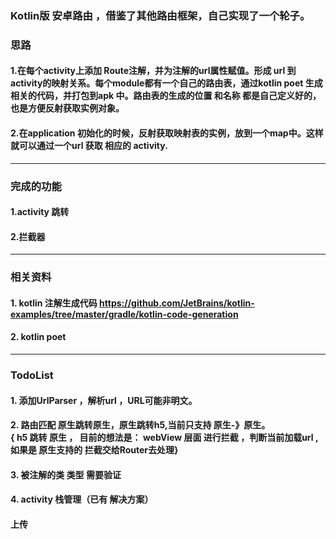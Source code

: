 ### Kotlin版 安卓路由 ，借鉴了其他路由框架，自己实现了一个轮子。
### 思路
#### 1.在每个activity上添加 Route注解，并为注解的url属性赋值。形成 url 到 activity的映射关系。每个module都有一个自己的路由表，通过kotlin poet 生成相关的代码，并打包到apk 中。路由表的生成的位置 和名称 都是自己定义好的，也是方便反射获取实例对象。
#### 2.在application 初始化的时候，反射获取映射表的实例，放到一个map中。这样就可以通过一个url 获取 相应的 activity.

---
### 完成的功能
#### 1.activity 跳转
#### 2.拦截器
---
### 相关资料
#### 1. kotlin 注解生成代码 https://github.com/JetBrains/kotlin-examples/tree/master/gradle/kotlin-code-generation
#### 2. kotlin poet
---

### TodoList
#### 1. 添加UrlParser ，解析url ，URL可能非明文。
#### 2. 路由匹配  原生跳转原生，原生跳转h5,当前只支持 原生-》原生。</br>{  h5 跳转 原生 ， 目前的想法是： webView 层面 进行拦截 ，判断当前加载url , 如果是 原生支持的 拦截交给Router去处理}
#### 3. 被注解的类  类型 需要验证

#### 4. activity 栈管理（已有 解决方案）



#### 上传

